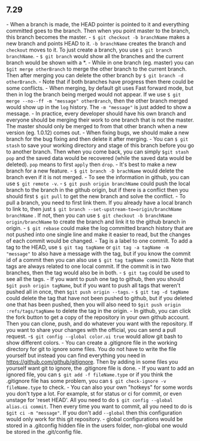7.29
-
\- When a branch is made, the HEAD pointer is pointed to it and everything committed goes to the branch. Then when you point master to the branch, this branch becomes the master.
\- ```$ git checkout -b branchName``` makes a new branch and points HEAD to it. ```-b branchName``` creates the branch and ```checkout``` moves to it. To just create a branch, you use ```$ git branch branchName```.
\- ```$ git branch``` would show all the branches and the current branch would be shown with a \*.
\- While in one branch (eg. master) you can ```$git merge otherBranch``` to merge the other branch to the current branch. Then after merging you can delete the other branch by ```$ git branch -d otherBranch```.
\- Note that if both branches have progress then there could be some conflicts.
\- When merging, by default git uses Fast forward mode, but then in log the branch being merged would not appear. If we use ```$ git merge --no--ff -m "message" otherBranch```, then the other branch merged would show up in the ```log``` history. The ```-m "message"``` is just added to show a message.
\- In practice, every developer should have his own branch and everyone should be merging their work to one branch that is not the master. The master should only be merged to from that other branch when a new version (eg. 1.0.12) comes out.
\- When fixing bugs, we should make a new branch for the bug fixing and then delete it after merging.
\- You can ```$ git stash``` to save your working directory and stage of this branch before you go to another branch. Then when you come back, you can simply ```$git stash pop``` and the saved data would be recovered (while the saved data would be deleted). ```pop``` means to first ```apply``` then ```drop```.
\- It's best to make a new branch for a new feature.
\- ```$ git branch -D brachName``` would delete the branch even if it is not merged.
\- To see the information in github, you can use ```$ git remote -v```.
\- ```$ git push origin branchName``` could push the local branch to the branch in the github origin, but if there is a conflict then you should first ```$ git pull``` to get the new branch and solve the conflict.
\- To pull a branch, you need to first link them. If you already have a local branch to link to, then just ```$ git branch --set-upstream-to=origin/branchName branchName``` . If not, then you can use ```$ git checkout -b branchName origin/branchName``` to create the branch and link it to the github branch in origin.
\- ```$ git rebase``` could make the log committed branch history that are not pushed into one single line and make it easier to read, but the changes of each commit would be changed.
\- Tag is a label to one commit. To add a tag to the HEAD, use ```$ git tag tagName``` or ```git tag -a tagName -m "message"``` to also have a message with the tag, but if you know the commit id of a commit then you can also use ```$ git tag tagName commitID```. Note that tags are always related to one local commit. If the commit is in two branches, then the tag would also be in both.
\- ```$ git tag``` could be used to see all the tags.
\- If you want to push one tag to github, then you should ```$git push origin tagName```, but if you want to push all tags that weren't pushed all in once, then ```$git push origin --tags```.
\- ```$ git tag -d tagName``` could delete the tag that have not been pushed to github, but if you deleted one that has been pushed, then you will also need to ```$git push origin :refs/tags/tagName``` to delete the tag in the origin.
\- In github, you can click the fork button to get a copy of the repository in your own github account. Then you can clone, push, and do whatever you want with the repository. If you want to share your changes with the official, you can send a pull request.
\-```$ git config --global color.ui true``` would allow git bash to show different colors.
\- You can create a .gitignore file in the working directory for git to ignore some files. You do not have to write the file yourself but instead you can find everything you need in https://github.com/github/gitignore. Then by adding in some files you yourself want git to ignore, the .gitignore file is done.
\- If you want to add an ignored file, you can ```$ git add -f fileName.type``` or if you think the .gitignore file has some problem, you can ```$ git check-ignore -v fileName.type``` to check.
\- You can also your own "hotkeys" for some words you don't type a lot. For example, st for status or ci for commit, or even unstage for 'reset HEAD'. All you need to do ```$ git config --global alias.ci commit```. Then every time you want to commit, all you need to do is ```$git ci -m "message"```. If you don't add ``--global`` then this configuration would only work for this git repository.
\- global configurations would be stored in a .gitconfig hidden file in the users folder, non-global one would be stored in the .git/config file.

